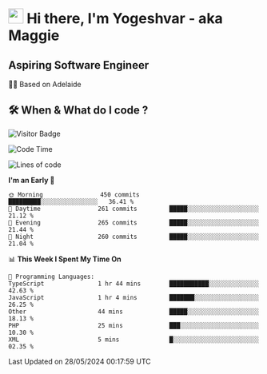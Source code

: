 <h1><img src="https://emojis.slackmojis.com/emojis/images/1531849430/4246/blob-sunglasses.gif?1531849430" width="30"/> Hi there, I'm Yogeshvar - aka Maggie</h1>

## Aspiring Software Engineer
🏂🏻  Based on Adelaide 

## 🛠 When & What do I code ?  

![Visitor Badge](https://visitor-badge.feriirawann.repl.co?username=yogeshvar&repo=yogeshvar&label=Visitors&style=plastic&color=%23457BFF&contentType=svg)

<!--START_SECTION:waka-->
![Code Time](http://img.shields.io/badge/Code%20Time-2%2C901%20hrs%2037%20mins-blue)

![Lines of code](https://img.shields.io/badge/From%20Hello%20World%20I%27ve%20Written-4.2%20million%20lines%20of%20code-blue)

**I'm an Early 🐤** 

```text
🌞 Morning                450 commits         █████████░░░░░░░░░░░░░░░░   36.41 % 
🌆 Daytime                261 commits         █████░░░░░░░░░░░░░░░░░░░░   21.12 % 
🌃 Evening                265 commits         █████░░░░░░░░░░░░░░░░░░░░   21.44 % 
🌙 Night                  260 commits         █████░░░░░░░░░░░░░░░░░░░░   21.04 % 
```


📊 **This Week I Spent My Time On** 

```text
💬 Programming Languages: 
TypeScript               1 hr 44 mins        ███████████░░░░░░░░░░░░░░   42.63 % 
JavaScript               1 hr 4 mins         ███████░░░░░░░░░░░░░░░░░░   26.25 % 
Other                    44 mins             █████░░░░░░░░░░░░░░░░░░░░   18.13 % 
PHP                      25 mins             ███░░░░░░░░░░░░░░░░░░░░░░   10.30 % 
XML                      5 mins              █░░░░░░░░░░░░░░░░░░░░░░░░   02.35 % 
```


 Last Updated on 28/05/2024 00:17:59 UTC
<!--END_SECTION:waka-->
